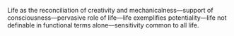 Life as the reconciliation of creativity and mechanicalness—support of consciousness—pervasive role of life—life exemplifies potentiality—life not definable in functional terms alone—sensitivity common to all life.